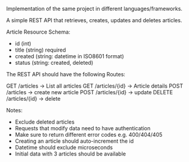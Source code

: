 Implementation of the same project in different languages/frameworks.

A simple REST API that retrieves, creates, updates and deletes articles.

Article Resource Schema:
- id (int)
- title (string) required
- created (string: datetime in ISO8601 format)
- status (string: created, deleted)

The REST API should have the following Routes:

GET /articles -> List all articles
GET /articles/{id} -> Article details
POST /articles -> create new article
POST /articles/{id} -> update
DELETE /articles/{id} -> delete

Notes:
- Exclude deleted articles
- Requests that modify data need to have authentication
- Make sure to return different error codes e.g. 400/404/405
- Creating an article should auto-increment the id
- Datetime should exclude microseconds
- Initial data with 3 articles should be available
